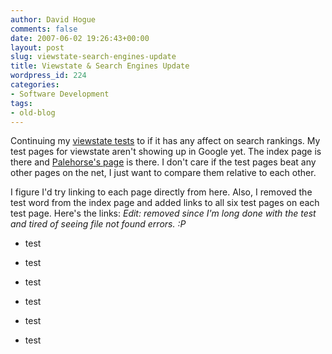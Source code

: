 ```yaml
---
author: David Hogue
comments: false
date: 2007-06-02 19:26:43+00:00
layout: post
slug: viewstate-search-engines-update
title: Viewstate & Search Engines Update
wordpress_id: 224
categories:
- Software Development
tags:
- old-blog
---
```


Continuing my [viewstate tests](http://blog.vorpal.cc/category/development/does-viewstate-affect-search-ranking.html) to if it has any affect on search rankings.  My test pages for viewstate aren't showing up in Google yet.  The index page is there and [Palehorse's page](http://palehorse.wordpress.com/2007/05/30/viewstate-effects-on-search-engines/) is there.  I don't care if the test pages beat any other pages on the net, I just want to compare them relative to each other.

I figure I'd try linking to each page directly from here.  Also, I removed the test word from the index page and added links to all six test pages on each test page.  Here's the links: _Edit: removed since I'm long done with the test and tired of seeing file not found errors. :P_

        


                
  * test

                
  * test

                
  * test

                
  * test

                
  * test

                
  * test

        

